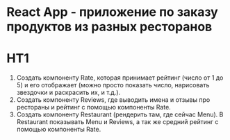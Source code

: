 # React App - приложение по заказу продуктов из разных ресторанов

# HT1
1. Создать компоненту Rate, которая принимает рейтинг (число от 1 до 5) и его отображает (можно просто показать число, нарисовать звездочки и раскрасить их, и т.д.).
2. Создать компоненту Reviews, где выводить имена и отзывы про рестораны и рейтинг с помощью компоненты Rate.
3. Создать компоненту Restaurant (рендерить там, где сейчас Menu). В Restaurant показывать Menu и Reviews, а так же средний рейтинг с помощью компоненты Rate.

 

